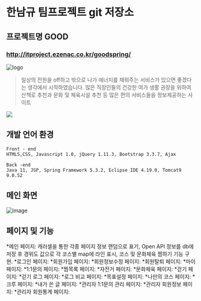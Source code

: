# 한남규 팀프로젝트 git 저장소
## 프로젝트명 GOOD 
### http://itproject.ezenac.co.kr/goodspring/

![logo](https://user-images.githubusercontent.com/75535280/131618812-bf16681a-87bb-42e5-86bd-598561800977.png)


> 일상의 전원을 off하고 밖으로 나가 에너지를 
채워주는 서비스가 있으면 좋겠다는 생각에서 시작하였습니다.
많은 직장인들의 건강한 여가 생활 권장을 위하여 산책로 추천과 
문화 및 체육시설 추천 등 많은 편의 서비스들을 정보제공하는 사이트

![](../header.png)

## 개발 언어 환경 


```
Front - end
HTML5,CSS, Javascript 1.0, jQuery 1.11.3, Bootstrap 3.3.7, Ajax

Back -end
Java 11, JSP, Spring Framework 5.3.2, Eclipse IDE 4.19.0, Tomcat9 9.0.52

```

## 메인 화면

![image](https://user-images.githubusercontent.com/81571770/132345538-86f36703-b012-4a73-abe3-04b082d68fcf.png)


## 페이지 및 기능
*메인 페이지: 캐러셀을 통한 각종 페이지 정보 랜덤으로 표기, Open API 정보를 db에 저장 후 경위도 값으로 각 코스별 map에 라인 표시, 코스 및 문화체육 찜하기 기능 구현.
*로그인 페이지:
*회원가입 페이지:
*회원정보수정 페이지:
*회원탈퇴 페이지:
*마이페이지:
*1:1문의 페이지:
*찜목록 페이지:
*자전거 페이지:
*문화체육 페이지:
*걷기 페이지:
*걷기 로그 페이지:
*로그 비교 페이지:
*목표설정 페이지:
*나만의 코스 페이지:
*크루 페이지:
*내가 쓴 글 페이지:
*관리자 1:1문의 관리 페이지:
*관리자 회원정보 페이지:
*관리자 회원통계 페이지:

